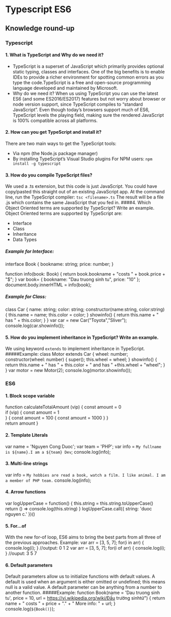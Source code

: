 # Typescript  ES6
## Knowledge round-up
### Typescript
#### 1. What is TypeScript and Why do we need it?
- TypeScript is a superset of JavaScript which primarily provides optional static typing, classes and interfaces. One of the big benefits is to enable IDEs to provide a richer environment for spotting common errors as you type the code.TypeScript is a free and open-source programming language developed and maintained by Microsoft.
- Why do we need it? When us using TypeScript you can use the latest ES6 (and some ES2016/ES2017) features but not worry about browser or node version support, since TypeScript compiles to “standard JavaScript”. Even though today’s browsers support much of ES6, TypeScript levels the playing field, making sure the rendered JavaScript is 100% compatible across all platforms.
#### 2. How can you get TypeScript and install it?
There are two main ways to get the TypeScript tools:
- Via npm (the Node.js package manager)
- By installing TypeScript’s Visual Studio plugins
For NPM users:
`npm install -g typescript`
#### 3. How do you compile TypeScript files?
We used a .ts extension, but this code is just JavaScript. You could have copy/pasted this straight out of an existing JavaScript app.
At the command line, run the TypeScript compiler:
`tsc <filename>.ts`
The result will be a file <filename>.js which contains the same JavaScript that you fed in.
####4. Which Object Oriented terms are supported by TypeScript? Write an example.
Object Oriented terms are supported by TypeScript are:
- Interface
- Class
- Inheritance
- Data Types
##### Example for Interface:
interface Book
{
  bookname: string;
  price: number;
}

function info(book: Book) {
  return book.bookname + "costs " + book.price + "$";
}
var book= { bookname: "Dau truong sinh tu", price: "10" };
document.body.innerHTML = info(book);

##### Example for Class:
class Car {
  name: string;
  color: string;
  constructor(name:string, color:string) {
    this.name = name;
    this.color = color;
  }
  showinfo() {
    return this.name + " has " + this.color;
  }
}
var car = new Car("Toyota","Sliver");
console.log(car.showinfo());
  
#### 5. How do you implement inheritance in TypeScript? Write an example.
We using keyword `extends` to implement inheritance in TypeScript.
#####Example:
class Motor extends Car {
  wheel: number;
  constructor(wheel: number) {
  super();
  this.wheel = wheel;
  }
  showinfo() {
    return this.name + " has " + this.color + " and has " +this.wheel + "wheel";
  }
}
var motor = new Motor(2);
console.log(mortor.showinfo());

### ES6
#### 1. Block scope variable
function calculateTotalAmount (vip) {
  const amount = 0  
  if (vip) {
    const amount = 1	 
  } 
  {
    const amount = 100 
    {
      const amount = 1000
    }
  }  
  return amount
}

#### 2. Template Literals
var name = 'Nguyen Cong Duoc';
var team  = 'PHP';
var info = `My fullname is ${name}.I am a ${team} Dev`;
console.log(info);

#### 3. Multi-line strings
var info = `My hobbies are read a book, watch a film.
	 	I like animal.
	 	I am a member of PHP team.`
console.log(info);

#### 4. Arrow functions
var logUpperCase = function() {
  this.string = this.string.toUpperCase()
  return () => console.log(this.string)
}
logUpperCase.call({ string: 'duoc nguyen c.' })()

#### 5. For...of
With the new for-of loop, ES6 aims to bring the best parts from all three of the previous approaches.
Example:
var arr = [3, 5, 7];
for(i in arr) {
	console.log(i);	
}
//output: 0 1 2
var arr = [3, 5, 7];
for(i of arr) {
	console.log(i);	
}
//ouput: 3 5 7

#### 6. Default parameters
Default parameters allow us to initialize functions with default values. A default is used when an argument is either omitted or undefined; this means null is a valid value. A default parameter can be anything from a number to another function.
#####Example:
function Book(name = 'Dau truong sinh tu', price = 10, url = https://vi.wikipedia.org/wiki/Đấu trường sinhtử") {
  return name + " costs " + price + "." + " More info: " + url;
}
console.log(`${Book()}`);
